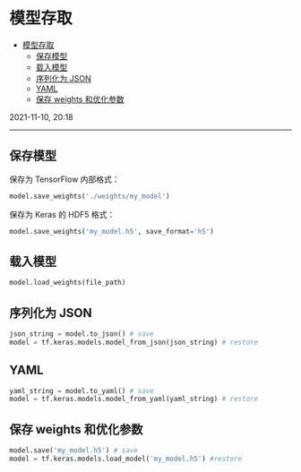# 模型存取

- [模型存取](#模型存取)
  - [保存模型](#保存模型)
  - [载入模型](#载入模型)
  - [序列化为 JSON](#序列化为-json)
  - [YAML](#yaml)
  - [保存 weights 和优化参数](#保存-weights-和优化参数)

2021-11-10, 20:18
***

## 保存模型

保存为 TensorFlow 内部格式：

```py
model.save_weights('./weights/my_model')
```

保存为 Keras 的 HDF5 格式：

```py
model.save_weights('my_model.h5', save_format='h5')
```

## 载入模型

```py
model.load_weights(file_path)
```

## 序列化为 JSON

```py
json_string = model.to_json() # save
model = tf.keras.models.model_from_json(json_string) # restore
```

## YAML

```py
yaml_string = model.to_yaml() # save
model = tf.keras.models.model_from_yaml(yaml_string) # restore
```

## 保存 weights 和优化参数

```py
model.save('my_model.h5') # save
model = tf.keras.models.load_model('my_model.h5') #restore
```
